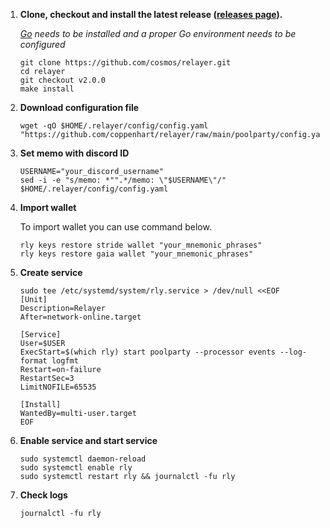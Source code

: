 1. **Clone, checkout and install the latest release ([releases page](https://github.com/cosmos/relayer/releases)).**

   *[Go](https://go.dev/doc/install) needs to be installed and a proper Go environment needs to be configured*

    ```shell
    git clone https://github.com/cosmos/relayer.git
    cd relayer
    git checkout v2.0.0
    make install
    ```
   
2. **Download configuration file**

    ```shell
    wget -qO $HOME/.relayer/config/config.yaml "https://github.com/coppenhart/relayer/raw/main/poolparty/config.yaml"
    ```
   
3. **Set memo with discord ID**
    ```shell
    USERNAME="your_discord_username"
    sed -i -e "s/memo: *"".*/memo: \"$USERNAME\"/" $HOME/.relayer/config/config.yaml
    ```

3. **Import wallet** 

   To import wallet you can use command below.
    ```shell
    rly keys restore stride wallet "your_mnemonic_phrases"
    rly keys restore gaia wallet "your_mnemonic_phrases"
    ```
  
5. **Create service**

    ```shell
    sudo tee /etc/systemd/system/rly.service > /dev/null <<EOF
    [Unit]
    Description=Relayer
    After=network-online.target

    [Service]
    User=$USER
    ExecStart=$(which rly) start poolparty --processor events --log-format logfmt
    Restart=on-failure
    RestartSec=3
    LimitNOFILE=65535

    [Install]
    WantedBy=multi-user.target
    EOF
    ```
  
6. **Enable service and start service**

    ```shell
    sudo systemctl daemon-reload
    sudo systemctl enable rly
    sudo systemctl restart rly && journalctl -fu rly
    ```
  
7. **Check logs**

    ```shell
    journalctl -fu rly
    ```
